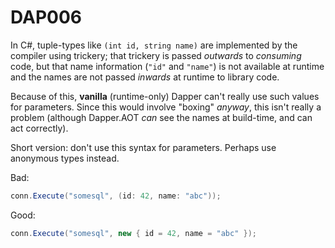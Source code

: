 ﻿# DAP006

In C#, tuple-types like `(int id, string name)` are implemented by the compiler using trickery; that trickery is passed *outwards* to *consuming*
code, but that name information (`"id"` and `"name"`) is not available at runtime and the names are not passed *inwards* at runtime to library code.

Because of this, **vanilla** (runtime-only) Dapper can't really use such values for parameters. Since this would involve "boxing" *anyway*, this isn't
really a problem (although Dapper.AOT *can* see the names at build-time, and can act correctly).

Short version: don't use this syntax for parameters. Perhaps use anonymous types instead.

Bad:

``` csharp
conn.Execute("somesql", (id: 42, name: "abc"));
```

Good:

``` csharp
conn.Execute("somesql", new { id = 42, name = "abc" });
```
